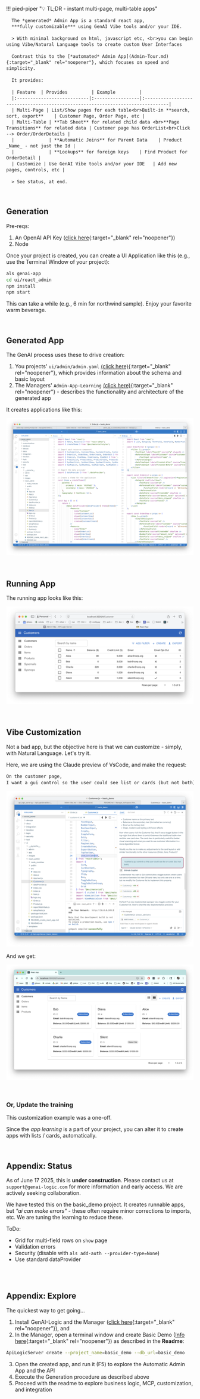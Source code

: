 !!! pied-piper ":bulb: TL;DR - instant multi-page, multi-table apps"

      The *generated* Admin App is a standard react app,
      ***fully customizable*** using GenAI Vibe tools and/or your IDE.

      > With minimal background on html, javascript etc, <br>you can begin using Vibe/Natural Language tools to create custom User Interfaces 
      
      Contrast this to the [*automated* Admin App](Admin-Tour.md){:target="_blank" rel="noopener"}, which focuses on speed and simplicity.
      
      It provides:
      
      | Feature  | Provides         | Example         |
      |:---------------------------|:-----------------|:-------------------------------------------------------------------------------|
      | Multi-Page | List/Show pages for each table<br>Built-in **search, sort, export**    | Customer Page, Order Page, etc | 
      | Multi-Table | **Tab Sheet** for related child data <br>**Page Transitions** for related data | Customer page has OrderList<br>Click --> Order/OrderDetails | 
      |             | **Automatic Joins** for Parent Data    | Product _Name_ - not just the Id | 
      |             | **Lookups** for foreign keys    | Find Product for OrderDetail | 
      | Customize | Use GenAI Vibe tools and/or your IDE   | Add new pages, controls, etc | 

      > See status, at end.


<br>

## Generation

Pre-reqs:

1. An OpenAI API Key ([click here](WebGenAI-CLI.md#configuration){:target="_blank" rel="noopener"})
2. Node

Once your project is created, you can create a UI Application like this (e.g., use the Terminal Window of your project):

```bash
als genai-app
cd ui/react_admin
npm install
npm start
```

This can take a while (e.g., 6 min for northwind sample).  Enjoy your favorite warm beverage.

<br>

## Generated App

The GenAI process uses these to drive creation:

1. You projects' `ui/admin/admin.yaml` [(click here)](Admin-Architecture.md#appendix-sample-adminyml){:target="_blank" rel="noopener"}, which provides information about the schema and basic layout
2. The Managers' `Admin-App-Learning` [(click here)](Admin-App-Learning.md){:target="_blank" rel="noopener"} - describes the functionality and architecture of the generated app

It creates applications like this:

![genai-app-run](images/ui-vibe/genai-app-created.png)

<br>

## Running App

The running app looks like this:

![genai-app-run](images/ui-vibe/genai-app-run.png)

<br>

## Vibe Customization

Not a bad app, but the objective here is that we can customize - simply, with Natural Language.  Let's try it.

Here, we are using the Claude preview of VsCode, and make the request:

```txt
On the customer page,
I want a gui control so the user could see list or cards (but not both).
```

![ask-for-card](images/ui-vibe/customer-cards-vibe.png)

And we get:

![get-card](images/ui-vibe/customer-cards.png)

<br>

### Or, Update the training

This customization example was a one-off.

Since the *app learning* is a part of your project, you can alter it to create apps with lists / cards, automatically.

<br>

## Appendix: Status

As of June 17 2025, this is **under construction**.  Please contact us at `support@genai-logic.com` for more information and early access.  We are actively seeking collaboration.

We have tested this on the basic_demo project.  It creates runnable apps, but *"ai can make errors"* - these often require minor corrections to imports, etc.  We are tuning the learning to reduce these.

ToDo:

* Grid for multi-field rows on `show` page
* Validation errors
* Security (disable with `als add-auth --provider-type=None`)
* Use standard dataProvider

<br>

<br>

## Appendix: Explore 

The quickest way to get going...

1. Install GenAI-Logic and the Manager ([click here](Install-Express.md){:target="_blank" rel="noopener"}), and
2. In the Manager, open a terminal window and create Basic Demo ([Info here](Sample-Basic-Demo.md){:target="_blank" rel="noopener"}) as described in the **Readme**:

```bash
ApiLogicServer create --project_name=basic_demo --db_url=basic_demo
```

3. Open the created app, and run it (F5) to explore the Automatic Admin App and the API
4. Execute the Generation procedure as described above
5. Proceed with the readme to explore business logic, MCP, customization, and integration


